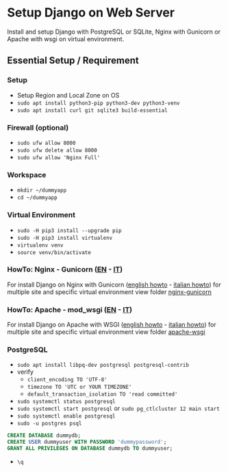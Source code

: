 # Setup Django on Web Server

Install and setup Django with PostgreSQL or SQLite, Nginx with Gunicorn or Apache with wsgi on virtual environment.


## Essential Setup / Requirement


### Setup

- Setup Region and Local Zone on OS
- `sudo apt install python3-pip python3-dev python3-venv`
- `sudo apt install curl git sqlite3 build-essential`

### Firewall (optional)

- `sudo ufw allow 8000`
- `sudo ufw delete allow 8000`
- `sudo ufw allow 'Nginx Full'`


### Workspace

- `mkdir ~/dummyapp`
- `cd ~/dummyapp`


### Virtual Environment

- `sudo -H pip3 install --upgrade pip`
- `sudo -H pip3 install virtualenv`
- `virtualenv venv`
- `source venv/bin/activate`


### HowTo: Nginx - Gunicorn ([EN](nginx-gunicorn/README.md) - [IT](nginx-gunicorn/README.it.md))

For install Django on Nginx with Gunicorn ([english howto](nginx-gunicorn/README.md) - [italian howto](nginx-gunicorn/README.it.md)) for multiple site and specific virtual environment view folder [nginx-gunicorn](nginx-gunicorn/) 


### HowTo: Apache - mod_wsgi ([EN](apache-wsgi/README.md) - [IT](apache-wsgi/README.it.md))

For install Django on Apache with WSGI ([english howto](apache-wsgi/README.md) - [italian howto](apache-wsgi/README.it.md)) for multiple site and specific virtual environment view folder [apache-wsgi](apache-wsgi/) 



### PostgreSQL

- `sudo apt install libpq-dev postgresql postgresql-contrib`
- verify 
    - `client_encoding TO 'UTF-8'`
    - `timezone TO 'UTC or YOUR TIMEZONE'`
    - `default_transaction_isolation TO 'read committed'`
- `sudo systemctl status postgresql`
- `sudo systemctl start postgresql` or `sudo pg_ctlcluster 12 main start`
- `sudo systemctl enable postgresql`
- `sudo -u postgres psql`

```sql
CREATE DATABASE dummydb;
CREATE USER dummyuser WITH PASSWORD 'dummypassword';
GRANT ALL PRIVILEGES ON DATABASE dummydb TO dummyuser;
```

- `\q`

